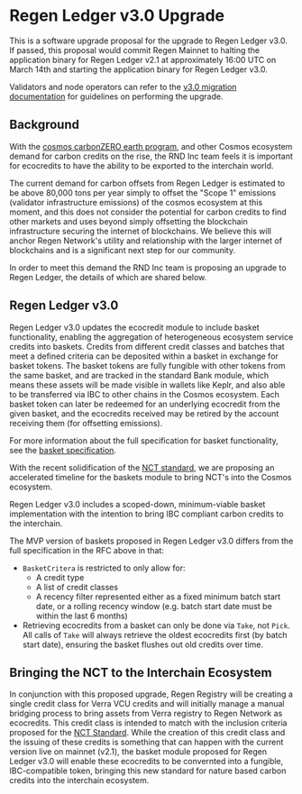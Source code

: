 # Regen Ledger v3.0 Upgrade

This is a software upgrade proposal for the upgrade to Regen Ledger v3.0. If passed, this proposal would commit Regen Mainnet to halting the application binary for Regen Ledger v2.1 at approximately 16:00 UTC on March 14th and starting the application binary for Regen Ledger v3.0.

Validators and node operators can refer to the [v3.0 migration documentation](TBD) for guidelines on performing the upgrade.

## Background

With the [cosmos carbonZERO earth program](https://earthstate.ixo.world/zero/), and other Cosmos ecosystem demand for carbon credits on the rise, the RND Inc team feels it is important for ecocredits to have the ability to be exported to the interchain world.

The current demand for carbon offsets from Regen Ledger is estimated to be above 80,000 tons per year simply to offset the "Scope 1" emissions (validator infrastructure emissions) of the cosmos ecosystem at this moment, and this does not consider the potential for carbon credits to find other markets and uses beyond simply offsetting the blockchain infrastructure securing the internet of blockchains. We believe this will anchor Regen Network's utility and relationship with the larger internet of blockchains and is a significant next step for our community.

In order to meet this demand the RND Inc team is proposing an upgrade to Regen Ledger, the details of which are shared below.

## Regen Ledger v3.0

Regen Ledger v3.0 updates the ecocredit module to include basket functionality, enabling the aggregation of heterogeneous ecosystem service credits into baskets. Credits from different credit classes and batches that meet a defined criteria can be deposited within a basket in exchange for basket tokens. The basket tokens are fully fungible with other tokens from the same basket, and are tracked in the standard Bank module, which means these assets will be made visible in wallets like Keplr, and also able to be transferred via IBC to other chains in the Cosmos ecosystem. Each basket token can later be redeemed for an underlying ecocredit from the given basket, and the ecocredits received may be retired by the account receiving them (for offsetting emissions).

For more information about the full specification for basket functionality, see the [basket specification](https://github.com/regen-network/regen-ledger/blob/master/rfcs/002-baskets-specification.md).

With the recent solidification of the [NCT standard](https://docs.toucan.earth/protocol/pool/pool-parties/nct-pool-party-report), we are proposing an accelerated timeline for the baskets module to bring NCT's into the Cosmos ecosystem.

Regen Ledger v3.0 includes a scoped-down, minimum-viable basket implementation with the intention to bring IBC compliant carbon credits to the interchain. 

The MVP version of baskets proposed in Regen Ledger v3.0 differs from the full specification in the RFC above in that:

- `BasketCritera` is restricted to only allow for:
  - A credit type
  - A list of credit classes
  - A recency filter represented either as a fixed minimum batch start date, or a rolling recency window (e.g. batch start date must be within the last 6 months)
- Retrieving ecocredits from a basket can only be done via `Take`, not `Pick`. All calls of `Take` will always retrieve the oldest ecocredits first (by batch start date), ensuring the basket flushes out old credits over time.

## Bringing the NCT to the Interchain Ecosystem

In conjunction with this proposed upgrade, Regen Registry will be creating a single credit class for Verra VCU credits and will initially manage a manual bridging process to bring assets from Verra registry to Regen Network as ecocredits. This credit class is intended to match with the inclusion criteria proposed for the [NCT Standard](https://docs.toucan.earth/protocol/pool/pool-parties/nct-pool-party-report). While the creation of this credit class and the issuing of these credits is something that can happen with the current version live on mainnet (v2.1), the basket module proposed for Regen Ledger v3.0 will enable these ecocredits to be convernted into a fungible, IBC-compatible token, bringing this new standard for nature based carbon credits into the interchain ecosystem.
